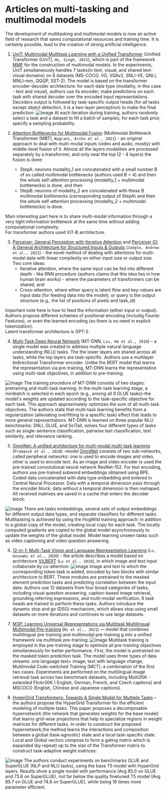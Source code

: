 # Articles on multi-tasking and multimodal models

The development of multitasking and multimodal models is now an active field of research that saves computational resources and training time. It is certainly possible, lead to the creation of strong artificial intelligence. 

1. [UniT: Multimodal Multitask Learning with a Unified Transformer](https://arxiv.org/pdf/2102.10772.pdf) (Unified Transformer (UniT), ```Hu, Singh, 2021```), which is part of the framework [MMF](https://github.com/facebookresearch/mmf)  for the construction of multimodal models. In the experiments, UniT simultaneously handles 7 tasks(in text, visual, and shared text-visual domains) on 8 datasets (MS-COCO, VG, VQAv2, SNLI-VE, QNLI, MNLI-mm, QQQP, SST-2). The model is based on the
transformer encoder-decoder architecture: for each data type (modality, in this case - text and visual), authors use its encoder; make
predictions on each task with shared decoder over the encoded input representations. Decoders output is followed by task-specific output heads (for all tasks except object detection, it is a two-layer perceptron) to make the final prediction:
![image](https://dsworks.s3pd01.sbercloud.ru/aij2021/misc/unit.png)
At each iteration during training, authors randomly select a task and a dataset to fill a batch of samples;  for each task prior, specify a sampling probability.

2. [Attention Bottlenecks for Multimodal Fusion](https://arxiv.org/abs/2107.00135) (Multimodal Bottleneck Transformer (MBT), `Nagrani, Arsha et al., 2021`) - an original approach to deal with multi-modal inputs (video and audio, mostly) with middle-level fusion of it. Almost all the layers modalities are processed separately by a transformer, and only near the top (2 - 4 layers) the fusion is done: 
    - StepA: neurons modality_1 are concatenated with a small number B of so called multimodal bottlenecks (authors used B = 4) and then the whole self-attention processing (modality_1 + multimodal bottlenecks) is done, and then
    - StepB: neurons of modality_2 are concatenated with these B multimodal bottlenecks (corresponding output of StepA) and then the whole self-attention processing (modality_2 + multimodal bottlenecks) is done.

Main interesting part here is to share multi-modal information through a very tight information bottleneck at the same time without adding computational complexity.  
For transformer authors used ViT-B architecture. 

3. [Perceiver: General Perception with Iterative Attention](https://arxiv.org/abs/2103.03206) and [Perceiver IO: A General Architecture for Structured Inputs & Outputs](https://arxiv.org/abs/2107.14795) (`Jaegle, Andrew et al., 2021`) - the novel method of dealing with attentions for multi-modal data with linear complexity on either input size or output size. Two core ideas:
    - Iterative attention, where the same input can be fed into different depth - like RNN procedure (authors claims that this idea lies in how human brain works) - where the parameters of transformers can be shared, and
    - Cross-attention, where either query is latent flow and key-values are input data (for feeding data into the model), or query is the output structure (e.g., the list of positions of pixels and task_id)

Important note here is how to feed the information (either input or output). Authors propose different schemes of positional encoding (includig Fourier Features), or even the learned encoding (so there is no need in explicit tokenization).  
Latent transformer architecture is GPT-2. 

4. [Multi-Task Deep Neural Network](https://github.com/namisan/mt-dnn) (MT-DNN, ```Liu, He et al., 2019```) –  a single model was created to address multiple natural language understanding (NLU) tasks. The the lower layers are shared across
all tasks, while the top layers are task-specific. Authors use a multilayer bidirectional Transformer encoder. Unlike the BERT
model that learns the representation via pre-training, MT-DNN learns the representation using multi-task objectives, in addition to pre-training.

![image](https://dsworks.s3pd01.sbercloud.ru/aij2021/misc/mt-dnn.png)
The training procedure of MT-DNN consists of two stages: pretraining and multi-task learning. In the multi-task learning stage, a minibatch is selected in each epoch (e.g., among all 9 GLUE tasks)-the model's weights are updated according to the task-specific objective for each task. This approach approximately optimizes the sum of all multi-task objectives. The authors state that multi-task learning benefits from a regularization (alleviating overfitting  to a specific task) effect that leads to more general representations. MT-DNN is learned on three popular NLU benchmarks: SNLI, GLUE, and SciTail, solves four different types of tasks such as single-sentence classification, pairwise text classification, text similarity, and relevance ranking. 

5. [OmniNet: A unified architecture for multi-modal multi-task learning](https://arxiv.org/pdf/1907.07804.pdf) (`Pramanik et al., 2020`) -model [OmniNet](https://github.com/subho406/OmniNet) consists of two sub-networks, called peripheral networks: one is used
to encode images and video, other is used to encode text.  As an image and video encoder is used the pre-trained convolutional neural network ResNet-152. For text encoding, authors use pre-trained subword embeddings obtained using BPE. Coded data concatenated with data type embedding and entered in Central Neural Processor. Data with a temporal dimension pass through the encoder block; data without a temporal dimension is then reshaped. All received matrixes are saved in a cache that enters the decoder block:

![image](https://dsworks.s3pd01.sbercloud.ru/aij2021/misc/omninet.png)
There are tasks embeddings, several sets of output embeddings for different output data types, and separate classifiers for different tasks. Multitasking is achieved by using the HogWild training approach: in addition to a global copy of the model, creating local copy for each task. The locally computed gradients are copied to the global model asynchronously to update the weights of the global model.
Model learning unseen tasks such as video captioning and video question answering. 


6. [12-in-1: Multi-Task Vision and Language Representation Learning](https://arxiv.org/pdf/1912.02315.pdf) (`Lu, Goswami et al., 2020`) - the article describes a model based on architecture [ViLBERT](https://arxiv.org/pdf/1908.02265.pdf) (`Lu et al., 2019`), in which image and text input collaborate by co-attention:
![image](https://dsworks.s3pd01.sbercloud.ru/aij2021/misc/vilbert.png)
Image and text to which the corresponding token task is added, encoded by two blocks with similar architecture to BERT.
These modules are pretrained to the masked element prediction tasks and predicting correlation between the input data.
Authors use 12 datasets from four broad categories of tasks, including visual question answering, caption-based image retrieval,
grounding referring expressions, and multi-modal verification. 6 task heads are trained to perform these tasks. Authors introduce the dynamic stop and go (DSG) mechanism, which allows stop using small datasets on more iterations and continues to use large datasets.


7. [M3P: Learning Universal Representations via Multitask Multilingual Multimodal Pre-training](https://arxiv.org/pdf/2006.02635.pdf) (`Ni et al., 2021`) —  model that combines multilingual pre-training and multimodal pre-training g into a unified framework via
multitask pre-training:
![image](https://dsworks.s3pd01.sbercloud.ru/aij2021/misc/m3p.png) Multitask training is employed in the pre-training
stage to optimize all pre-training objectives simultaneously for better performance. First, the model is pretrained on the masked token prediction task. The model uses three types of data streams:  one language text+ image;  text with language change, Multimodal Code-switched Training (MCT); a combination of the first two cases. Experiments are performed on the multilingual image retrieval task across two benchmark datasets, including  Multi30K - extended Flickr30K ( English, German, French, and Czech captions) and MSCOCO (English, Chinese and Japanese  captions).

8. [HyperGrid Transformers: Towards A Single Model for Multiple Tasks](https://openreview.net/pdf?id=hiq1rHO8pNT) – the authors propose the HyperGrid Transformer for the efficient modeling of multiple tasks. This paper proposes a decomposable hypernetwork (the network that generates weights for the base model) that learns grid-wise projections that help to specialize regions in weight matrices for different tasks. In order to construct the proposed hypernetwork,the method learns the interactions and composition between a global (task-agnostic) state and a local task-specific state. Local and Global vectors compose to form a gating matrix which is expanded (by repeat) up to the size of the Transformer matrix to construct task-adaptive weight matrices:

![image](https://dsworks.s3pd01.sbercloud.ru/aij2021/misc/hypergrid.png)
The authors conduct experiments on benchmarks GLUE and SuperGLUE (NLP and NLU tasks), using the base T5 model with HyperGrid layers. Results show a single model with performance (Avg 85.0 on GLUE and 73.6 on SuperGLUE), not far below the quality finetuned T5 model (Avg 85.7 on GLUE and 74.8 on SuperGLUE), while being 16 times more parameter efficient. 
 
